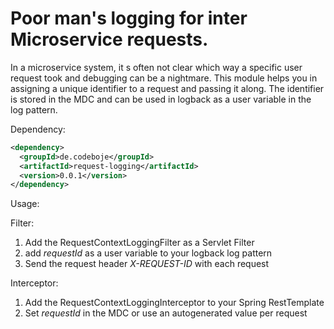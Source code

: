 # Poor man's logging for inter Microservice requests.

In a microservice system, it s often not clear which way a specific user request took and debugging can be a nightmare.
This module helps you in assigning a unique identifier to a request and passing it along. The identifier is stored in the MDC and can be used in logback as a user variable in the log pattern.

Dependency:

```xml
<dependency>
  <groupId>de.codeboje</groupId>
  <artifactId>request-logging</artifactId>
  <version>0.0.1</version>
</dependency>
```

Usage:

Filter:

1. Add the RequestContextLoggingFilter as a Servlet Filter
2. add _requestId_ as a user variable to your logback log pattern
3. Send the request header _X-REQUEST-ID_ with each request

Interceptor:

1. Add the RequestContextLoggingInterceptor to your Spring RestTemplate
2. Set _requestId_ in the MDC or use an autogenerated value per request

